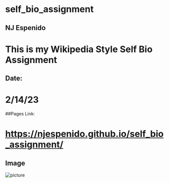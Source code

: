 # self_bio_assignment
## NJ Espenido
# This is my Wikipedia Style Self Bio Assignment
## Date: 
# 2/14/23
##Pages Link: 
# https://njespenido.github.io/self_bio_assignment/
## Image
![picture](/Screenshot_stpd_toyota_2000gt_ek_nagao_8-1-123-18-29-15.png)
